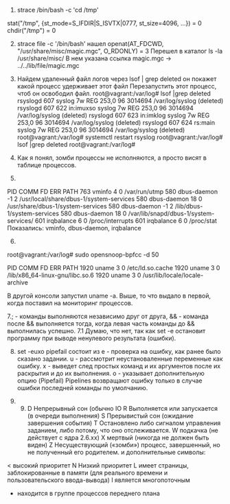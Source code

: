 1. strace /bin/bash -c 'cd /tmp'

stat("/tmp", {st_mode=S_IFDIR|S_ISVTX|0777, st_size=4096, ...}) = 0
chdir("/tmp")                           = 0

2. strace file -c '/bin/bash'
нашел
openat(AT_FDCWD, "/usr/share/misc/magic.mgc", O_RDONLY) = 3
Перешел в каталог
ls -la /usr/share/misc/
В нем указана ссылка 
magic.mgc -> ../../lib/file/magic.mgc

3. Найдем удаленный файл логов через lsof | grep deleted
он покажет какой процесс удерживает этот файл
Перезапустить этот процесс, чтоб он освободил файл. 
root@vagrant:/var/log# lsof |grep deleted
rsyslogd   607                         syslog    7w      REG              253,0       96    3014694 /var/log/syslog (deleted)
rsyslogd   607  622 in:imuxso          syslog    7w      REG              253,0       96    3014694 /var/log/syslog (deleted)
rsyslogd   607  623 in:imklog          syslog    7w      REG              253,0       96    3014694 /var/log/syslog (deleted)
rsyslogd   607  624 rs:main            syslog    7w      REG              253,0       96    3014694 /var/log/syslog (deleted)
root@vagrant:/var/log# systemctl restart rsyslog
root@vagrant:/var/log# lsof |grep deleted
root@vagrant:/var/log#

4. Как я понял, зомби процессы не исполняются, а просто висят в таблице процессов.

5.
PID    COMM               FD ERR PATH
763    vminfo              4   0 /var/run/utmp
580    dbus-daemon        -1   2 /usr/local/share/dbus-1/system-services
580    dbus-daemon        18   0 /usr/share/dbus-1/system-services
580    dbus-daemon        -1   2 /lib/dbus-1/system-services
580    dbus-daemon        18   0 /var/lib/snapd/dbus-1/system-services/
601    irqbalance          6   0 /proc/interrupts
601    irqbalance          6   0 /proc/stat
Показались: vminfo, dbus-daemon, irqbalance

6.
root@vagrant:/var/log# sudo opensnoop-bpfcc -d 50

PID    COMM               FD ERR PATH
1920   uname               3   0 /etc/ld.so.cache
1920   uname               3   0 /lib/x86_64-linux-gnu/libc.so.6
1920   uname               3   0 /usr/lib/locale/locale-archive

В другой консоли запустил uname -a. Выше, то что выдало в первой, когда поставил на мониторинг процессов.

7.; - команды выполняются независимо друг от друга, && - команда после && выполняется тогда, когда левая часть команды до && выполнилась успешно. 
7.1 Думаю, что нет, так как set -e остановит программу при выводе ненулевого результата (ошибки).

8. set -euxo pipefail состоит из е - проверка на ошибку, как ранее было сказано задании. u - рассмотрит неустановаленные переменные как ошибку. 
x - выведет след простых команд и их аргументов после их раскрытия и до их выполнения. o - указывает дополнительную опцию (Pipefail) 
Pipelines возвращают ошибку только в случае ошибки последней команды по умолчанию.

9. 9. D Непрерывный сон (обычно IO
R Выполняется или запускается (в очереди выполнения)
S Прерывистый сон (ожидание завершения события)
T Остановлено либо сигналом управления заданием, либо потому, что оно отслеживается.
W подкачка (не действует с ядра 2.6.xx)
X мертвый (никогда не должен быть виден)
Z Несуществующий («зомби») процесс, завершенный, но не полученный его родителем.
и дополнительные символы:

< высокий приоритет 
N Низкий приоритет 
L имеет страницы, заблокированные в памяти (для реального времени и пользовательского ввода-вывода)
l является многопоточным
+ находится в группе процессов переднего плана
